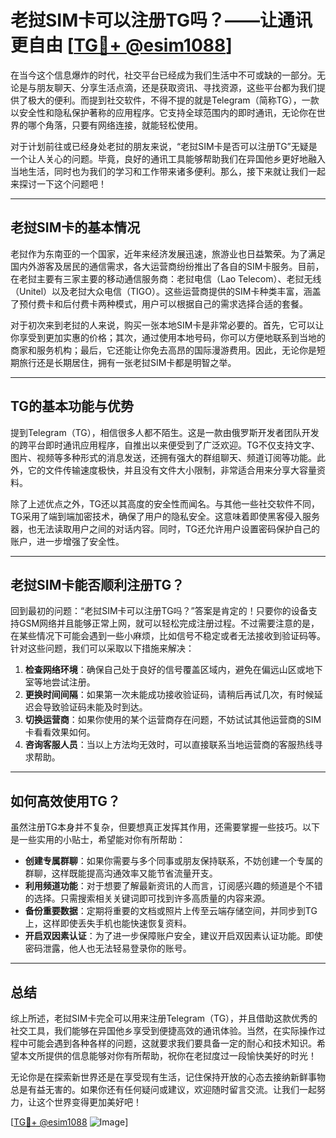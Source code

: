 # 老挝SIM卡可以注册TG吗？——让通讯更自由 [[TG💪+ @esim1088](https://t.me/s/esim1088)]

在当今这个信息爆炸的时代，社交平台已经成为我们生活中不可或缺的一部分。无论是与朋友聊天、分享生活点滴，还是获取资讯、寻找资源，这些平台都为我们提供了极大的便利。而提到社交软件，不得不提的就是Telegram（简称TG），一款以安全性和隐私保护著称的应用程序。它支持全球范围内的即时通讯，无论你在世界的哪个角落，只要有网络连接，就能轻松使用。

对于计划前往或已经身处老挝的朋友来说，“老挝SIM卡是否可以注册TG”无疑是一个让人关心的问题。毕竟，良好的通讯工具能够帮助我们在异国他乡更好地融入当地生活，同时也为我们的学习和工作带来诸多便利。那么，接下来就让我们一起来探讨一下这个问题吧！

---

## 老挝SIM卡的基本情况

老挝作为东南亚的一个国家，近年来经济发展迅速，旅游业也日益繁荣。为了满足国内外游客及居民的通信需求，各大运营商纷纷推出了各自的SIM卡服务。目前，在老挝主要有三家主要的移动通信服务商：老挝电信（Lao Telecom）、老挝无线（Unitel）以及老挝大众电信（TIGO）。这些运营商提供的SIM卡种类丰富，涵盖了预付费卡和后付费卡两种模式，用户可以根据自己的需求选择合适的套餐。

对于初次来到老挝的人来说，购买一张本地SIM卡是非常必要的。首先，它可以让你享受到更加实惠的价格；其次，通过使用本地号码，你可以方便地联系到当地的商家和服务机构；最后，它还能让你免去高昂的国际漫游费用。因此，无论你是短期旅行还是长期居住，拥有一张老挝SIM卡都是明智之举。

---

## TG的基本功能与优势

提到Telegram（TG），相信很多人都不陌生。这是一款由俄罗斯开发者团队开发的跨平台即时通讯应用程序，自推出以来便受到了广泛欢迎。TG不仅支持文字、图片、视频等多种形式的消息发送，还拥有强大的群组聊天、频道订阅等功能。此外，它的文件传输速度极快，并且没有文件大小限制，非常适合用来分享大容量资料。

除了上述优点之外，TG还以其高度的安全性而闻名。与其他一些社交软件不同，TG采用了端到端加密技术，确保了用户的隐私安全。这意味着即使黑客侵入服务器，也无法读取用户之间的对话内容。同时，TG还允许用户设置密码保护自己的账户，进一步增强了安全性。

---

## 老挝SIM卡能否顺利注册TG？

回到最初的问题：“老挝SIM卡可以注册TG吗？”答案是肯定的！只要你的设备支持GSM网络并且能够正常上网，就可以轻松完成注册过程。不过需要注意的是，在某些情况下可能会遇到一些小麻烦，比如信号不稳定或者无法接收到验证码等。针对这些问题，我们可以采取以下措施来解决：

1. **检查网络环境**：确保自己处于良好的信号覆盖区域内，避免在偏远山区或地下室等地尝试注册。
2. **更换时间间隔**：如果第一次未能成功接收验证码，请稍后再试几次，有时候延迟会导致验证码未能及时到达。
3. **切换运营商**：如果你使用的某个运营商存在问题，不妨试试其他运营商的SIM卡看看效果如何。
4. **咨询客服人员**：当以上方法均无效时，可以直接联系当地运营商的客服热线寻求帮助。

---

## 如何高效使用TG？

虽然注册TG本身并不复杂，但要想真正发挥其作用，还需要掌握一些技巧。以下是一些实用的小贴士，希望能对你有所帮助：

- **创建专属群聊**：如果你需要与多个同事或朋友保持联系，不妨创建一个专属的群聊，这样既能提高沟通效率又能节省流量开支。
- **利用频道功能**：对于想要了解最新资讯的人而言，订阅感兴趣的频道是个不错的选择。只需搜索相关关键词即可找到许多高质量的内容来源。
- **备份重要数据**：定期将重要的文档或照片上传至云端存储空间，并同步到TG上，这样即使丢失手机也能快速恢复资料。
- **开启双因素认证**：为了进一步保障账户安全，建议开启双因素认证功能。即使密码泄露，他人也无法轻易登录你的账号。

---

## 总结

综上所述，老挝SIM卡完全可以用来注册Telegram（TG），并且借助这款优秀的社交工具，我们能够在异国他乡享受到便捷高效的通讯体验。当然，在实际操作过程中可能会遇到各种各样的问题，这就要求我们要具备一定的耐心和技术知识。希望本文所提供的信息能够对你有所帮助，祝你在老挝度过一段愉快美好的时光！

无论你是在探索新世界还是在享受现有生活，记住保持开放的心态去接纳新鲜事物总是有益无害的。如果你还有任何疑问或建议，欢迎随时留言交流。让我们一起努力，让这个世界变得更加美好吧！

[[TG💪+ @esim1088](https://t.me/s/esim1088) ![Image](https://i.postimg.cc/4NQfJmqS/Snipaste-2025-05-13-00-14-12.png)]